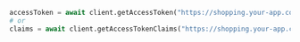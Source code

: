 ```python title="flask.py"
accessToken = await client.getAccessToken("https://shopping.your-app.com/api")
# or
claims = await client.getAccessTokenClaims("https://shopping.your-app.com/api")
```
